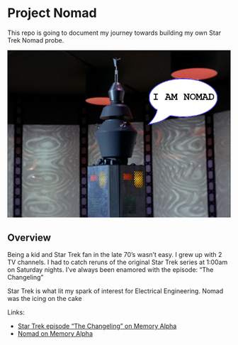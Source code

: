 # Project Nomad

This repo is going to document my journey towards building my own Star Trek Nomad probe.

![Nomad](images/NOMAD_scaled_whello.png)

## Overview
Being a kid and Star Trek fan in the late 70’s wasn’t easy. I grew up with 2 TV channels. I had to catch reruns of the original Star Trek series at 1:00am on Saturday nights. I’ve always been enamored with the episode: “The Changeling”

Star Trek is what lit my spark of interest for Electrical Engineering. Nomad was the icing on the cake

Links:
- [Star Trek episode “The Changeling” on Memory Alpha](https://memory-alpha.fandom.com/wiki/The_Changeling_(episode))
- [Nomad on Memory Alpha](https://memory-alpha.fandom.com/wiki/Nomad)
